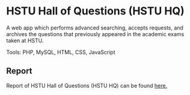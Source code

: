 # HSTU Hall of Questions (HSTU HQ)
A web app which performs advanced searching, accepts requests, and archives the questions that previously appeared in the academic exams taken at HSTU.


Tools: PHP, MySQL, HTML, CSS, JavaScript
## Report
Report of HSTU Hall of Questions (HSTU HQ) can be found [here.](https://github.com/RahmanMoshiur00/HSTU-HQ/blob/main/Report/HSTU%20Hall%20of%20Questions%20Report.pdf)
